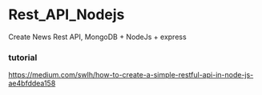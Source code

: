 # Rest_API_Nodejs
Create News Rest API, MongoDB + NodeJs + express

### tutorial
https://medium.com/swlh/how-to-create-a-simple-restful-api-in-node-js-ae4bfddea158
